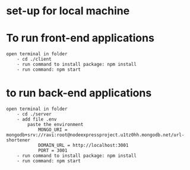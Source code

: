 # set-up for local machine
# To run front-end applications
    open terminal in folder
        - cd ./client
        - run command to install package: npm install
        - run command: npm start

# to run back-end applications
    open terminal in folder
        - cd ./server
        - add file .env
            paste the environment
                MONGO_URI = mongodb+srv://ravi:root@nodeexpressproject.u1tz0hh.mongodb.net/url-shortener
                DOMAIN_URL = http://localhost:3001
                PORT = 3001
        - run command to install package: npm install
        - run command: npm start
            
